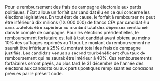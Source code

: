 Pour le remboursement des frais de campagne électorale aux partis politiques, l'Etat alloue un forfait par candidat élu en ce qui concerne les élections législatives.
En tout état de cause, le forfait à rembourser ne peut être inférieur à dix millions (10. 000 000) de francs CFA par candidat élu sans toutefois être supérieur au montant total des dépenses mentionné dans le compte de campagne.
Pour les élections présidentielles, le remboursement forfaitaire est fait à tout candidat ayant obtenu au moins 10% des suffrages exprimés au 1 tour.
Le montant du remboursement ne saurait être inférieur à 25% du montant total des frais de campagne justifiés. Les candidats venus au second tour bénéficient d'un taux de remboursement qui ne saurait être inférieur à 40%.
Ces remboursements forfaitaires seront payés, au plus tard, le 31 décembre de l'année des élections aux candidats ou aux partis politiques remplissant les conditions prévues par le présent code.